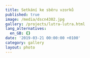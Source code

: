 ```yaml
---
title: Setkání ke sběru vzorků
published: true
image: /media/dscn4302.jpg
gallery: /projects/lutra-lutra.html
lang_alternatives:
  en_GB: {}
date: '2019-03-21 00:00:00 +0100'
category: gallery
layout: photo
---
```


